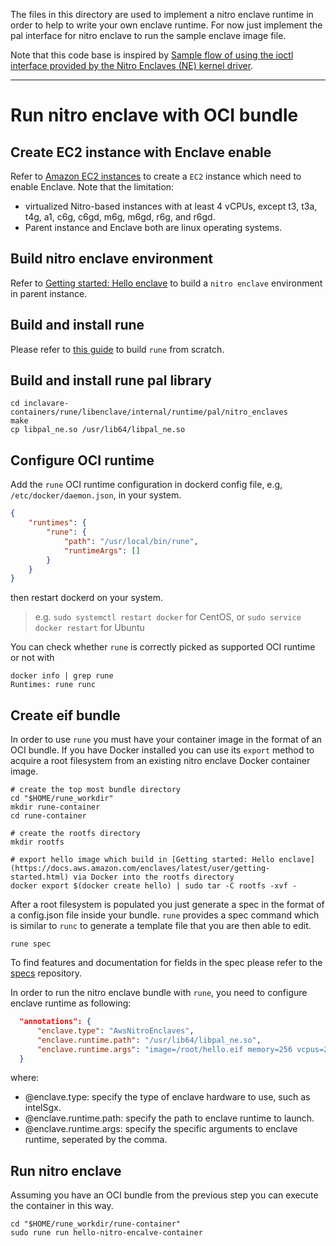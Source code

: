 The files in this directory are used to implement a nitro enclave runtime in order to help to write your own enclave runtime. For now just implement the pal interface for nitro enclave to run the sample enclave image file.

Note that this code base is inspired by [Sample flow of using the ioctl interface provided by the Nitro Enclaves (NE) kernel driver](https://github.com/torvalds/linux/blob/master/samples/nitro_enclaves/ne_ioctl_sample.c).

---

# Run nitro enclave with OCI bundle

## Create EC2 instance with Enclave enable

Refer to [Amazon EC2 instances](https://docs.aws.amazon.com/AWSEC2/latest/UserGuide/Instances.html) to create a `EC2` instance which need to enable Enclave. Note that the limitation:
- virtualized Nitro-based instances with at least 4 vCPUs, except t3, t3a, t4g, a1, c6g, c6gd, m6g, m6gd, r6g, and r6gd.
- Parent instance and Enclave both are linux operating systems.

## Build nitro enclave environment

Refer to [Getting started: Hello enclave](https://docs.aws.amazon.com/enclaves/latest/user/getting-started.html) to build a `nitro enclave` environment in parent instance.

## Build and install rune

Please refer to [this guide](https://github.com/alibaba/inclavare-containers#rune) to build `rune` from scratch.

## Build and install rune pal library

```shell
cd inclavare-containers/rune/libenclave/internal/runtime/pal/nitro_enclaves
make
cp libpal_ne.so /usr/lib64/libpal_ne.so
```

## Configure OCI runtime

Add the `rune` OCI runtime configuration in dockerd config file, e.g, `/etc/docker/daemon.json`, in your system.

```json
{
	"runtimes": {
		"rune": {
			"path": "/usr/local/bin/rune",
			"runtimeArgs": []
		}
	}
}
```

then restart dockerd on your system.
> e.g. `sudo systemctl restart docker` for CentOS, or `sudo service docker restart` for Ubuntu

You can check whether `rune` is correctly picked as supported OCI runtime or not with
```shell
docker info | grep rune
Runtimes: rune runc
```

## Create eif bundle

In order to use `rune` you must have your container image in the format of an OCI bundle. If you have Docker installed you can use its `export` method to acquire a root filesystem from an existing nitro enclave  Docker container image.

```shell
# create the top most bundle directory
cd "$HOME/rune_workdir"
mkdir rune-container
cd rune-container

# create the rootfs directory
mkdir rootfs

# export hello image which build in [Getting started: Hello enclave](https://docs.aws.amazon.com/enclaves/latest/user/getting-started.html) via Docker into the rootfs directory
docker export $(docker create hello) | sudo tar -C rootfs -xvf -
```

After a root filesystem is populated you just generate a spec in the format of a config.json file inside your bundle. `rune` provides a spec command which is similar to `runc` to generate a template file that you are then able to edit.

```shell
rune spec
```

To find features and documentation for fields in the spec please refer to the [specs](https://github.com/opencontainers/runtime-spec) repository.

In order to run the nitro enclave bundle with `rune`, you need to configure enclave runtime as following:
```json
  "annotations": {
      "enclave.type": "AwsNitroEnclaves",
      "enclave.runtime.path": "/usr/lib64/libpal_ne.so",
      "enclave.runtime.args": "image=/root/hello.eif memory=256 vcpus=2"
  }
```

where:
- @enclave.type: specify the type of enclave hardware to use, such as intelSgx.
- @enclave.runtime.path: specify the path to enclave runtime to launch.
- @enclave.runtime.args: specify the specific arguments to enclave runtime, seperated by the comma.

## Run nitro enclave

Assuming you have an OCI bundle from the previous step you can execute the container in this way.

```shell
cd "$HOME/rune_workdir/rune-container"
sudo rune run hello-nitro-encalve-container
```
